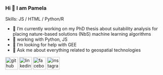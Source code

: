 ### Hi 👋 I am Pamela

Skills: JS / HTML / Python/R

- 🔭 I’m currently working on my PhD thesis about suitability analysis for placing nature-based solutions (NbS) machine learning algorithms
- 🌱 working with Python, JS 
- 🤔 I’m looking for help with GEE  
- 💬 Ask me about everything related to geospatial technologies 


[<img src='https://cdn.jsdelivr.net/npm/simple-icons@3.0.1/icons/github.svg' alt='github' height='40'>](https://github.com/pamelaguamanp)  [<img src='https://cdn.jsdelivr.net/npm/simple-icons@3.0.1/icons/linkedin.svg' alt='linkedin' height='40'>](https://www.linkedin.com/in/pamelaguaman/)  [<img src='https://cdn.jsdelivr.net/npm/simple-icons@3.0.1/icons/facebook.svg' alt='facebook' height='40'>](https://www.facebook.com/pamela.guaman.92)  [<img src='https://cdn.jsdelivr.net/npm/simple-icons@3.0.1/icons/instagram.svg' alt='instagram' height='40'>](https://www.instagram.com/pameguaman/)  
